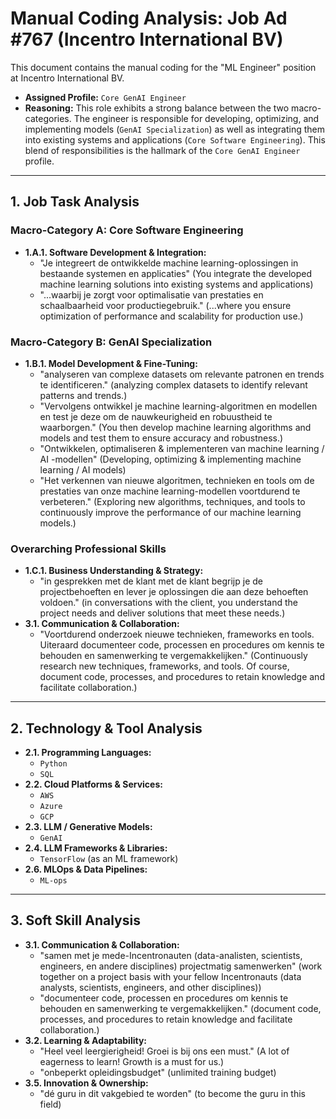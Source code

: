 # Manual Coding Analysis: Job Ad #767 (Incentro International BV)

This document contains the manual coding for the "ML Engineer" position at Incentro International BV.

- **Assigned Profile:** `Core GenAI Engineer`
- **Reasoning:** This role exhibits a strong balance between the two macro-categories. The engineer is responsible for developing, optimizing, and implementing models (`GenAI Specialization`) as well as integrating them into existing systems and applications (`Core Software Engineering`). This blend of responsibilities is the hallmark of the `Core GenAI Engineer` profile.

---

## 1. Job Task Analysis

### Macro-Category A: Core Software Engineering

- **1.A.1. Software Development & Integration:**
  - "Je integreert de ontwikkelde machine learning-oplossingen in bestaande systemen en applicaties" (You integrate the developed machine learning solutions into existing systems and applications)
  - "...waarbij je zorgt voor optimalisatie van prestaties en schaalbaarheid voor productiegebruik." (...where you ensure optimization of performance and scalability for production use.)

### Macro-Category B: GenAI Specialization

- **1.B.1. Model Development & Fine-Tuning:**
  - "analyseren van complexe datasets om relevante patronen en trends te identificeren." (analyzing complex datasets to identify relevant patterns and trends.)
  - "Vervolgens ontwikkel je machine learning-algoritmen en modellen en test je deze om de nauwkeurigheid en robuustheid te waarborgen." (You then develop machine learning algorithms and models and test them to ensure accuracy and robustness.)
  - "Ontwikkelen, optimaliseren & implementeren van machine learning / AI -modellen" (Developing, optimizing & implementing machine learning / AI models)
  - "Het verkennen van nieuwe algoritmen, technieken en tools om de prestaties van onze machine learning-modellen voortdurend te verbeteren." (Exploring new algorithms, techniques, and tools to continuously improve the performance of our machine learning models.)

### Overarching Professional Skills

- **1.C.1. Business Understanding & Strategy:**
  - "in gesprekken met de klant met de klant begrijp je de projectbehoeften en lever je oplossingen die aan deze behoeften voldoen." (in conversations with the client, you understand the project needs and deliver solutions that meet these needs.)
- **3.1. Communication & Collaboration:**
  - "Voortdurend onderzoek nieuwe technieken, frameworks en tools. Uiteraard documenteer code, processen en procedures om kennis te behouden en samenwerking te vergemakkelijken." (Continuously research new techniques, frameworks, and tools. Of course, document code, processes, and procedures to retain knowledge and facilitate collaboration.)

---

## 2. Technology & Tool Analysis

- **2.1. Programming Languages:**
  - `Python`
  - `SQL`
- **2.2. Cloud Platforms & Services:**
  - `AWS`
  - `Azure`
  - `GCP`
- **2.3. LLM / Generative Models:**
  - `GenAI`
- **2.4. LLM Frameworks & Libraries:**
  - `TensorFlow` (as an ML framework)
- **2.6. MLOps & Data Pipelines:**
  - `ML-ops`

---

## 3. Soft Skill Analysis

- **3.1. Communication & Collaboration:**
  - "samen met je mede-Incentronauten (data-analisten, scientists, engineers, en andere disciplines) projectmatig samenwerken" (work together on a project basis with your fellow Incentronauts (data analysts, scientists, engineers, and other disciplines))
  - "documenteer code, processen en procedures om kennis te behouden en samenwerking te vergemakkelijken." (document code, processes, and procedures to retain knowledge and facilitate collaboration.)
- **3.2. Learning & Adaptability:**
  - "Heel veel leergierigheid! Groei is bij ons een must." (A lot of eagerness to learn! Growth is a must for us.)
  - "onbeperkt opleidingsbudget" (unlimited training budget)
- **3.5. Innovation & Ownership:**
  - "dé guru in dit vakgebied te worden" (to become the guru in this field)
